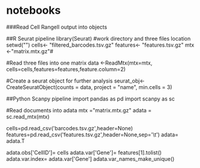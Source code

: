 # notebooks

###Read Cell Rangell output into objects

##R Seurat pipeline
library(Seurat)
#work directory and three files location
setwd("")
cells<- "filtered_barcodes.tsv.gz"
features<- "features.tsv.gz"
mtx <-"matrix.mtx.gz"#

#Read three files into one matrix
data <-ReadMtx(mtx=mtx, cells=cells,features=features,feature.column=2)

#Create a seurat object for further analysis
seurat_obj<-CreateSeuratObject(counts = data, project = "name", min.cells = 3)

##Python Scanpy pipeline
import pandas as pd
import scanpy as sc

#Read documents into adata 
mtx ="matrix.mtx.gz"
adata = sc.read_mtx(mtx)

cells=pd.read_csv('barcodes.tsv.gz',header=None)
features=pd.read_csv('features.tsv.gz',header=None,sep='\t')
adata= adata.T

adata.obs['CellID']= cells
adata.var['Gene']= features[1].tolist()
adata.var.index= adata.var['Gene']
adata.var_names_make_unique() 
